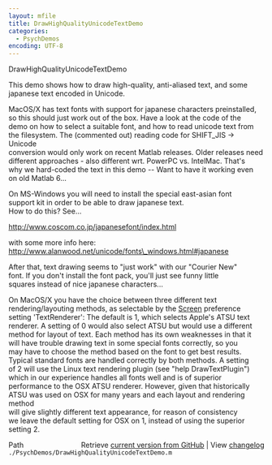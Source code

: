```yaml
---
layout: mfile
title: DrawHighQualityUnicodeTextDemo
categories:
  - PsychDemos
encoding: UTF-8
---
```


DrawHighQualityUnicodeTextDemo  

This demo shows how to draw high-quality, anti-aliased text, and some  
japanese text encoded in Unicode.  

MacOS/X has text fonts with support for japanese characters preinstalled,  
so this should just work out of the box. Have a look at the code of the  
demo on how to select a suitable font, and how to read unicode text from  
the filesystem. The (commented out) reading code for SHIFT\_JIS -\> Unicode  
conversion would only work on recent Matlab releases. Older releases need  
different approaches - also different wrt. PowerPC vs. IntelMac. That's  
why we hard-coded the text in this demo -- Want to have it working even  
on old Matlab 6...  

On MS-Windows you will need to install the special east-asian font  
support kit in order to be able to draw japanese text.  
How to do this? See...  

http://www.coscom.co.jp/japanesefont/index.html  

with some more info here:  
http://www.alanwood.net/unicode/fonts\_windows.html#japanese  

After that, text drawing seems to "just work" with our "Courier New"  
font. If you don't install the font pack, you'll just see funny little  
squares instead of nice japanese characters...  

On MacOS/X you have the choice between three different text  
rendering/layouting methods, as selectable by the [Screen](/docs/Screen) preference  
setting 'TextRenderer': The default is 1, which selects Apple's ATSU text  
renderer. A setting of 0 would also select ATSU but would use a different  
method for layout of text. Each method has its own weaknesses in that it  
will have trouble drawing text in some special fonts correctly, so you  
may have to choose the method based on the font to get best results.  
Typical standard fonts are handled correctly by both methods. A setting  
of 2 will use the Linux text rendering plugin (see "help DrawTextPlugin")  
which in our experience handles all fonts well and is of superior  
performance to the OSX ATSU renderer. However, given that historically  
ATSU was used on OSX for many years and each layout and rendering method  
will give slightly different text appearance, for reason of consistency  
we leave the default setting for OSX on 1, instead of using the superior  
setting 2.  



<div class="code_header" style="text-align:right;">
  <span style="float:left;">Path&nbsp;&nbsp;</span> <span class="counter">Retrieve <a href=
  "https://raw.github.com/Psychtoolbox-3/Psychtoolbox-3/beta/./PsychDemos/DrawHighQualityUnicodeTextDemo.m">current version from GitHub</a> | View <a href=
  "https://github.com/Psychtoolbox-3/Psychtoolbox-3/commits/beta/./PsychDemos/DrawHighQualityUnicodeTextDemo.m">changelog</a></span>
</div>
<div class="code">
  <code>./PsychDemos/DrawHighQualityUnicodeTextDemo.m</code>
</div>
